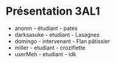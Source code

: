 # Présentation 3AL1

- anonm - étudiant - pates
- darksasuke - etudiant - Lasagnes
- domingo - intervenant - Flan pâtissier
- miller - etudiant - croziflette
- userMeh - etudiant - idk
